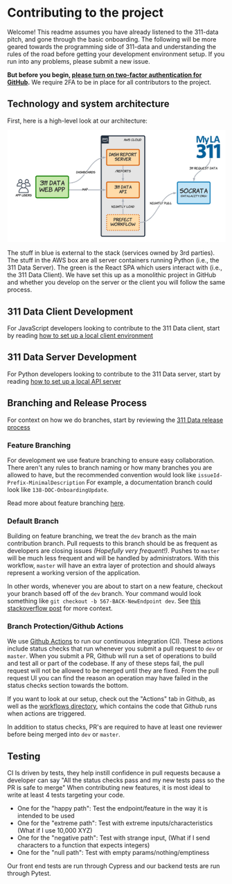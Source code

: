 # Contributing to the project

Welcome! This readme assumes you have already listened to the 311-data pitch, and gone through the basic onboarding. The following will be more geared towards the programming side of 311-data and understanding the rules of the road before getting your development environment setup. If you run into any problems, please submit a new issue.

**But before you begin, [please turn on two-factor authentication for GitHub](https://www.hackforla.org/guide-pages/2FA.html).** We require 2FA to be in place for all contributors to the project.

## Technology and system architecture

First, here is a high-level look at our architecture:

![System diagram](images/data-arch.png)

The stuff in blue is external to the stack (services owned by 3rd parties). The stuff in the AWS box are all server containers running Python (i.e., the 311 Data Server). The green is the React SPA which users interact with (i.e., the 311 Data Client). We have set this up as a monolithic project in GitHub and whether you develop on the server or the client you will follow the same process.

## 311 Data Client Development

For JavaScript developers looking to contribute to the 311 Data client, start by reading [how to set up a local client environment](../client/README.md)

## 311 Data Server Development

For Python developers looking to contribute to the 311 Data server, start by reading [how to set up a local API server](./server_setup.md)

## Branching and Release Process

For context on how we do branches, start by reviewing the [311 Data release process](./upgrades.md)

### Feature Branching

For development we use feature branching to ensure easy collaboration. There aren't any rules to branch naming or how many branches you are allowed to have, but the recommended convention would look like `issueId-Prefix-MinimalDescription`
For example, a documentation branch could look like `138-DOC-OnboardingUpdate`.

Read more about feature branching [here](https://www.atlassian.com/git/tutorials/comparing-workflows/feature-branch-workflow).

### Default Branch

Building on feature branching, we treat the `dev` branch as the main contribution branch. Pull requests to this branch should be as frequent as developers are closing issues *(Hopefully very frequent!)*. Pushes to `master` will be much less frequent and will be handled by administrators. With this workflow, `master` will have an extra layer of protection and should always represent a working version of the application.

In other words, whenever you are about to start on a new feature, checkout your branch based off of the `dev` branch. Your command would look something like `git checkout -b 567-BACK-NewEndpoint dev`. See [this stackoverflow post](https://stackoverflow.com/questions/4470523/create-a-branch-in-git-from-another-branch) for more context.

### Branch Protection/Github Actions

We use [Github Actions](https://github.com/features/actions) to run our continuous integration (CI). These actions include status checks that run whenever you submit a pull request to `dev` or `master`. When you submit a PR, Github will run a set of operations to build and test all or part of the codebase. If any of these steps fail, the pull request will not be allowed to be merged until they are fixed. From the pull request UI you can find the reason an operation may have failed in the status checks section towards the bottom.

If you want to look at our setup, check out the "Actions" tab in Github, as well as the [workflows directory](https://github.com/hackforla/311-data/tree/master/.github/workflows), which contains the code that Github runs when actions are triggered.

In addition to status checks, PR's are required to have at least one reviewer before being merged into `dev` or `master`.

## Testing

CI Is driven by tests, they help instill confidence in pull requests because a developer can say "All the status checks pass and my new tests pass so the PR is safe to merge" When contributing new features, it is most ideal to write at least 4 tests targeting your code.

- One for the "happy path": Test the endpoint/feature in the way it is intended to be used
- One for the "extreme path": Test with extreme inputs/characteristics (What if I use 10,000 XYZ)
- One for the "negative path": Test with strange input, (What if I send characters to a function that expects integers)
- One for the "null path": Test with empty params/nothing/emptiness

Our front end tests are run through Cypress and our backend tests are run through Pytest.
